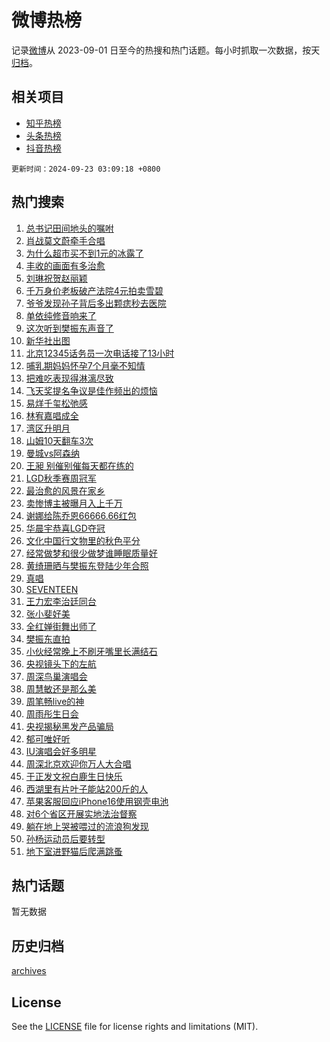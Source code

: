 # 微博热榜

记录[微博](https://www.weibo.com)从 2023-09-01 日至今的热搜和热门话题。每小时抓取一次数据，按天[归档](archives)。

## 相关项目

- [知乎热榜](https://github.com/hotarchive/zhihu)
- [头条热榜](https://github.com/hotarchive/toutiao)
- [抖音热榜](https://github.com/hotarchive/douyin)


`更新时间：2024-09-23 03:09:18 +0800`

## 热门搜索

1. [总书记田间地头的嘱咐](https://m.weibo.cn/search?containerid=100103type%3D1%26t%3D10%26q%3D%23%E6%80%BB%E4%B9%A6%E8%AE%B0%E7%94%B0%E9%97%B4%E5%9C%B0%E5%A4%B4%E7%9A%84%E5%98%B1%E5%92%90%23&stream_entry_id=51&isnewpage=1&extparam=seat%3D1%26filter_type%3Drealtimehot%26stream_entry_id%3D51%26q%3D%2523%25E6%2580%25BB%25E4%25B9%25A6%25E8%25AE%25B0%25E7%2594%25B0%25E9%2597%25B4%25E5%259C%25B0%25E5%25A4%25B4%25E7%259A%2584%25E5%2598%25B1%25E5%2592%2590%2523%26dgr%3D0%26cate%3D10103%26c_type%3D51%26pos%3D0%26display_time%3D1727032156%26pre_seqid%3D17270321569350123556899)
1. [肖战莫文蔚牵手合唱](https://m.weibo.cn/search?containerid=100103type%3D1%26t%3D10%26q%3D%E8%82%96%E6%88%98%E8%8E%AB%E6%96%87%E8%94%9A%E7%89%B5%E6%89%8B%E5%90%88%E5%94%B1&stream_entry_id=31&isnewpage=1&extparam=seat%3D1%26filter_type%3Drealtimehot%26c_type%3D31%26cate%3D5001%26realpos%3D1%26stream_entry_id%3D31%26q%3D%25E8%2582%2596%25E6%2588%2598%25E8%258E%25AB%25E6%2596%2587%25E8%2594%259A%25E7%2589%25B5%25E6%2589%258B%25E5%2590%2588%25E5%2594%25B1%26dgr%3D0%26band_rank%3D1%26pos%3D0%26lcate%3D5001%26flag%3D2%26display_time%3D1727032156%26pre_seqid%3D17270321569350123556899)
1. [为什么超市买不到1元的冰露了](https://m.weibo.cn/search?containerid=100103type%3D1%26t%3D10%26q%3D%23%E4%B8%BA%E4%BB%80%E4%B9%88%E8%B6%85%E5%B8%82%E4%B9%B0%E4%B8%8D%E5%88%B01%E5%85%83%E7%9A%84%E5%86%B0%E9%9C%B2%E4%BA%86%23&stream_entry_id=31&isnewpage=1&extparam=seat%3D1%26filter_type%3Drealtimehot%26c_type%3D31%26cate%3D5001%26realpos%3D2%26stream_entry_id%3D31%26q%3D%2523%25E4%25B8%25BA%25E4%25BB%2580%25E4%25B9%2588%25E8%25B6%2585%25E5%25B8%2582%25E4%25B9%25B0%25E4%25B8%258D%25E5%2588%25B01%25E5%2585%2583%25E7%259A%2584%25E5%2586%25B0%25E9%259C%25B2%25E4%25BA%2586%2523%26dgr%3D0%26band_rank%3D2%26pos%3D1%26lcate%3D5001%26flag%3D0%26display_time%3D1727032156%26pre_seqid%3D17270321569350123556899)
1. [丰收的画面有多治愈](https://m.weibo.cn/search?containerid=100103type%3D1%26t%3D10%26q%3D%23%E4%B8%B0%E6%94%B6%E7%9A%84%E7%94%BB%E9%9D%A2%E6%9C%89%E5%A4%9A%E6%B2%BB%E6%84%88%23&stream_entry_id=31&isnewpage=1&extparam=seat%3D1%26filter_type%3Drealtimehot%26c_type%3D31%26cate%3D5001%26realpos%3D3%26stream_entry_id%3D31%26q%3D%2523%25E4%25B8%25B0%25E6%2594%25B6%25E7%259A%2584%25E7%2594%25BB%25E9%259D%25A2%25E6%259C%2589%25E5%25A4%259A%25E6%25B2%25BB%25E6%2584%2588%2523%26dgr%3D0%26band_rank%3D3%26pos%3D2%26lcate%3D5001%26flag%3D0%26display_time%3D1727032156%26pre_seqid%3D17270321569350123556899)
1. [刘琳祝贺赵丽颖](https://m.weibo.cn/search?containerid=100103type%3D1%26t%3D10%26q%3D%23%E5%88%98%E7%90%B3%E7%A5%9D%E8%B4%BA%E8%B5%B5%E4%B8%BD%E9%A2%96%23&stream_entry_id=31&isnewpage=1&extparam=seat%3D1%26filter_type%3Drealtimehot%26c_type%3D31%26cate%3D5001%26realpos%3D4%26stream_entry_id%3D31%26q%3D%2523%25E5%2588%2598%25E7%2590%25B3%25E7%25A5%259D%25E8%25B4%25BA%25E8%25B5%25B5%25E4%25B8%25BD%25E9%25A2%2596%2523%26dgr%3D0%26band_rank%3D4%26pos%3D3%26lcate%3D5001%26flag%3D2%26display_time%3D1727032156%26pre_seqid%3D17270321569350123556899)
1. [千万身价老板破产法院4元拍卖雪碧](https://m.weibo.cn/search?containerid=100103type%3D1%26t%3D10%26q%3D%23%E5%8D%83%E4%B8%87%E8%BA%AB%E4%BB%B7%E8%80%81%E6%9D%BF%E7%A0%B4%E4%BA%A7%E6%B3%95%E9%99%A24%E5%85%83%E6%8B%8D%E5%8D%96%E9%9B%AA%E7%A2%A7%23&stream_entry_id=31&isnewpage=1&extparam=seat%3D1%26filter_type%3Drealtimehot%26c_type%3D31%26cate%3D5001%26realpos%3D5%26stream_entry_id%3D31%26q%3D%2523%25E5%258D%2583%25E4%25B8%2587%25E8%25BA%25AB%25E4%25BB%25B7%25E8%2580%2581%25E6%259D%25BF%25E7%25A0%25B4%25E4%25BA%25A7%25E6%25B3%2595%25E9%2599%25A24%25E5%2585%2583%25E6%258B%258D%25E5%258D%2596%25E9%259B%25AA%25E7%25A2%25A7%2523%26dgr%3D0%26band_rank%3D5%26pos%3D4%26lcate%3D5001%26flag%3D0%26display_time%3D1727032156%26pre_seqid%3D17270321569350123556899)
1. [爷爷发现孙子背后多出颗痣秒去医院](https://m.weibo.cn/search?containerid=100103type%3D1%26t%3D10%26q%3D%23%E7%88%B7%E7%88%B7%E5%8F%91%E7%8E%B0%E5%AD%99%E5%AD%90%E8%83%8C%E5%90%8E%E5%A4%9A%E5%87%BA%E9%A2%97%E7%97%A3%E7%A7%92%E5%8E%BB%E5%8C%BB%E9%99%A2%23&stream_entry_id=31&isnewpage=1&extparam=seat%3D1%26filter_type%3Drealtimehot%26c_type%3D31%26cate%3D5001%26realpos%3D6%26stream_entry_id%3D31%26q%3D%2523%25E7%2588%25B7%25E7%2588%25B7%25E5%258F%2591%25E7%258E%25B0%25E5%25AD%2599%25E5%25AD%2590%25E8%2583%258C%25E5%2590%258E%25E5%25A4%259A%25E5%2587%25BA%25E9%25A2%2597%25E7%2597%25A3%25E7%25A7%2592%25E5%258E%25BB%25E5%258C%25BB%25E9%2599%25A2%2523%26dgr%3D0%26band_rank%3D6%26pos%3D5%26lcate%3D5001%26flag%3D2%26display_time%3D1727032156%26pre_seqid%3D17270321569350123556899)
1. [单依纯修音响来了](https://m.weibo.cn/search?containerid=100103type%3D1%26t%3D10%26q%3D%E5%8D%95%E4%BE%9D%E7%BA%AF%E4%BF%AE%E9%9F%B3%E5%93%8D%E6%9D%A5%E4%BA%86&stream_entry_id=31&isnewpage=1&extparam=seat%3D1%26filter_type%3Drealtimehot%26c_type%3D31%26cate%3D5001%26realpos%3D7%26stream_entry_id%3D31%26q%3D%25E5%258D%2595%25E4%25BE%259D%25E7%25BA%25AF%25E4%25BF%25AE%25E9%259F%25B3%25E5%2593%258D%25E6%259D%25A5%25E4%25BA%2586%26dgr%3D0%26band_rank%3D7%26pos%3D6%26lcate%3D5001%26flag%3D0%26display_time%3D1727032156%26pre_seqid%3D17270321569350123556899)
1. [这次听到樊振东声音了](https://m.weibo.cn/search?containerid=100103type%3D1%26t%3D10%26q%3D%23%E8%BF%99%E6%AC%A1%E5%90%AC%E5%88%B0%E6%A8%8A%E6%8C%AF%E4%B8%9C%E5%A3%B0%E9%9F%B3%E4%BA%86%23&stream_entry_id=31&isnewpage=1&extparam=seat%3D1%26filter_type%3Drealtimehot%26c_type%3D31%26cate%3D5001%26realpos%3D8%26stream_entry_id%3D31%26q%3D%2523%25E8%25BF%2599%25E6%25AC%25A1%25E5%2590%25AC%25E5%2588%25B0%25E6%25A8%258A%25E6%258C%25AF%25E4%25B8%259C%25E5%25A3%25B0%25E9%259F%25B3%25E4%25BA%2586%2523%26dgr%3D0%26band_rank%3D8%26pos%3D7%26lcate%3D5001%26flag%3D1%26display_time%3D1727032156%26pre_seqid%3D17270321569350123556899)
1. [新华社出图](https://m.weibo.cn/search?containerid=100103type%3D1%26t%3D10%26q%3D%E6%96%B0%E5%8D%8E%E7%A4%BE%E5%87%BA%E5%9B%BE&stream_entry_id=31&isnewpage=1&extparam=seat%3D1%26filter_type%3Drealtimehot%26c_type%3D31%26cate%3D5001%26realpos%3D9%26stream_entry_id%3D31%26q%3D%25E6%2596%25B0%25E5%258D%258E%25E7%25A4%25BE%25E5%2587%25BA%25E5%259B%25BE%26dgr%3D0%26band_rank%3D9%26pos%3D8%26lcate%3D5001%26flag%3D0%26display_time%3D1727032156%26pre_seqid%3D17270321569350123556899)
1. [北京12345话务员一次电话接了13小时](https://m.weibo.cn/search?containerid=100103type%3D1%26t%3D10%26q%3D%23%E5%8C%97%E4%BA%AC12345%E8%AF%9D%E5%8A%A1%E5%91%98%E4%B8%80%E6%AC%A1%E7%94%B5%E8%AF%9D%E6%8E%A5%E4%BA%8613%E5%B0%8F%E6%97%B6%23&stream_entry_id=31&isnewpage=1&extparam=seat%3D1%26filter_type%3Drealtimehot%26c_type%3D31%26cate%3D5001%26realpos%3D10%26stream_entry_id%3D31%26q%3D%2523%25E5%258C%2597%25E4%25BA%25AC12345%25E8%25AF%259D%25E5%258A%25A1%25E5%2591%2598%25E4%25B8%2580%25E6%25AC%25A1%25E7%2594%25B5%25E8%25AF%259D%25E6%258E%25A5%25E4%25BA%258613%25E5%25B0%258F%25E6%2597%25B6%2523%26dgr%3D0%26band_rank%3D10%26pos%3D9%26lcate%3D5001%26flag%3D0%26display_time%3D1727032156%26pre_seqid%3D17270321569350123556899)
1. [哺乳期妈妈怀孕7个月毫不知情](https://m.weibo.cn/search?containerid=100103type%3D1%26t%3D10%26q%3D%23%E5%93%BA%E4%B9%B3%E6%9C%9F%E5%A6%88%E5%A6%88%E6%80%80%E5%AD%957%E4%B8%AA%E6%9C%88%E6%AF%AB%E4%B8%8D%E7%9F%A5%E6%83%85%23&stream_entry_id=31&isnewpage=1&extparam=seat%3D1%26filter_type%3Drealtimehot%26c_type%3D31%26cate%3D5001%26realpos%3D11%26stream_entry_id%3D31%26q%3D%2523%25E5%2593%25BA%25E4%25B9%25B3%25E6%259C%259F%25E5%25A6%2588%25E5%25A6%2588%25E6%2580%2580%25E5%25AD%25957%25E4%25B8%25AA%25E6%259C%2588%25E6%25AF%25AB%25E4%25B8%258D%25E7%259F%25A5%25E6%2583%2585%2523%26dgr%3D0%26band_rank%3D11%26pos%3D10%26lcate%3D5001%26flag%3D2%26display_time%3D1727032156%26pre_seqid%3D17270321569350123556899)
1. [把难吃表现得淋漓尽致](https://m.weibo.cn/search?containerid=100103type%3D1%26t%3D10%26q%3D%E6%8A%8A%E9%9A%BE%E5%90%83%E8%A1%A8%E7%8E%B0%E5%BE%97%E6%B7%8B%E6%BC%93%E5%B0%BD%E8%87%B4&stream_entry_id=31&isnewpage=1&extparam=seat%3D1%26filter_type%3Drealtimehot%26c_type%3D31%26cate%3D5001%26realpos%3D12%26stream_entry_id%3D31%26q%3D%25E6%258A%258A%25E9%259A%25BE%25E5%2590%2583%25E8%25A1%25A8%25E7%258E%25B0%25E5%25BE%2597%25E6%25B7%258B%25E6%25BC%2593%25E5%25B0%25BD%25E8%2587%25B4%26dgr%3D0%26band_rank%3D12%26pos%3D11%26lcate%3D5001%26flag%3D2%26display_time%3D1727032156%26pre_seqid%3D17270321569350123556899)
1. [飞天奖提名争议是佳作频出的烦恼](https://m.weibo.cn/search?containerid=100103type%3D1%26t%3D10%26q%3D%E9%A3%9E%E5%A4%A9%E5%A5%96%E6%8F%90%E5%90%8D%E4%BA%89%E8%AE%AE%E6%98%AF%E4%BD%B3%E4%BD%9C%E9%A2%91%E5%87%BA%E7%9A%84%E7%83%A6%E6%81%BC&stream_entry_id=31&isnewpage=1&extparam=seat%3D1%26filter_type%3Drealtimehot%26c_type%3D31%26cate%3D5001%26realpos%3D13%26stream_entry_id%3D31%26q%3D%25E9%25A3%259E%25E5%25A4%25A9%25E5%25A5%2596%25E6%258F%2590%25E5%2590%258D%25E4%25BA%2589%25E8%25AE%25AE%25E6%2598%25AF%25E4%25BD%25B3%25E4%25BD%259C%25E9%25A2%2591%25E5%2587%25BA%25E7%259A%2584%25E7%2583%25A6%25E6%2581%25BC%26dgr%3D0%26band_rank%3D13%26pos%3D12%26lcate%3D5001%26flag%3D1%26display_time%3D1727032156%26pre_seqid%3D17270321569350123556899)
1. [易烊千玺松弛感](https://m.weibo.cn/search?containerid=100103type%3D1%26t%3D10%26q%3D%E6%98%93%E7%83%8A%E5%8D%83%E7%8E%BA%E6%9D%BE%E5%BC%9B%E6%84%9F&stream_entry_id=31&isnewpage=1&extparam=seat%3D1%26filter_type%3Drealtimehot%26c_type%3D31%26cate%3D5001%26realpos%3D14%26stream_entry_id%3D31%26q%3D%25E6%2598%2593%25E7%2583%258A%25E5%258D%2583%25E7%258E%25BA%25E6%259D%25BE%25E5%25BC%259B%25E6%2584%259F%26dgr%3D0%26band_rank%3D14%26pos%3D13%26lcate%3D5001%26flag%3D0%26display_time%3D1727032156%26pre_seqid%3D17270321569350123556899)
1. [林宥嘉唱成全](https://m.weibo.cn/search?containerid=100103type%3D1%26t%3D10%26q%3D%E6%9E%97%E5%AE%A5%E5%98%89%E5%94%B1%E6%88%90%E5%85%A8&stream_entry_id=31&isnewpage=1&extparam=seat%3D1%26filter_type%3Drealtimehot%26c_type%3D31%26cate%3D5001%26realpos%3D15%26stream_entry_id%3D31%26q%3D%25E6%259E%2597%25E5%25AE%25A5%25E5%2598%2589%25E5%2594%25B1%25E6%2588%2590%25E5%2585%25A8%26dgr%3D0%26band_rank%3D15%26pos%3D14%26lcate%3D5001%26flag%3D0%26display_time%3D1727032156%26pre_seqid%3D17270321569350123556899)
1. [湾区升明月](https://m.weibo.cn/search?containerid=100103type%3D1%26t%3D10%26q%3D%E6%B9%BE%E5%8C%BA%E5%8D%87%E6%98%8E%E6%9C%88&stream_entry_id=31&isnewpage=1&extparam=seat%3D1%26filter_type%3Drealtimehot%26c_type%3D31%26cate%3D5001%26realpos%3D16%26stream_entry_id%3D31%26q%3D%25E6%25B9%25BE%25E5%258C%25BA%25E5%258D%2587%25E6%2598%258E%25E6%259C%2588%26dgr%3D0%26band_rank%3D16%26pos%3D15%26lcate%3D5001%26flag%3D0%26display_time%3D1727032156%26pre_seqid%3D17270321569350123556899)
1. [山姆10天翻车3次](https://m.weibo.cn/search?containerid=100103type%3D1%26t%3D10%26q%3D%23%E5%B1%B1%E5%A7%8610%E5%A4%A9%E7%BF%BB%E8%BD%A63%E6%AC%A1%23&stream_entry_id=31&isnewpage=1&extparam=seat%3D1%26filter_type%3Drealtimehot%26c_type%3D31%26cate%3D5001%26realpos%3D17%26stream_entry_id%3D31%26q%3D%2523%25E5%25B1%25B1%25E5%25A7%258610%25E5%25A4%25A9%25E7%25BF%25BB%25E8%25BD%25A63%25E6%25AC%25A1%2523%26dgr%3D0%26band_rank%3D17%26pos%3D16%26lcate%3D5001%26flag%3D0%26display_time%3D1727032156%26pre_seqid%3D17270321569350123556899)
1. [曼城vs阿森纳](https://m.weibo.cn/search?containerid=100103type%3D1%26t%3D10%26q%3D%23%E6%9B%BC%E5%9F%8Evs%E9%98%BF%E6%A3%AE%E7%BA%B3%23&stream_entry_id=31&isnewpage=1&extparam=seat%3D1%26filter_type%3Drealtimehot%26c_type%3D31%26cate%3D5001%26realpos%3D18%26stream_entry_id%3D31%26q%3D%2523%25E6%259B%25BC%25E5%259F%258Evs%25E9%2598%25BF%25E6%25A3%25AE%25E7%25BA%25B3%2523%26dgr%3D0%26band_rank%3D18%26pos%3D17%26lcate%3D5001%26flag%3D0%26display_time%3D1727032156%26pre_seqid%3D17270321569350123556899)
1. [王昶 别催别催每天都在练的](https://m.weibo.cn/search?containerid=100103type%3D1%26t%3D10%26q%3D%E7%8E%8B%E6%98%B6+%E5%88%AB%E5%82%AC%E5%88%AB%E5%82%AC%E6%AF%8F%E5%A4%A9%E9%83%BD%E5%9C%A8%E7%BB%83%E7%9A%84&stream_entry_id=31&isnewpage=1&extparam=seat%3D1%26filter_type%3Drealtimehot%26c_type%3D31%26cate%3D5001%26realpos%3D19%26stream_entry_id%3D31%26q%3D%25E7%258E%258B%25E6%2598%25B6%2520%25E5%2588%25AB%25E5%2582%25AC%25E5%2588%25AB%25E5%2582%25AC%25E6%25AF%258F%25E5%25A4%25A9%25E9%2583%25BD%25E5%259C%25A8%25E7%25BB%2583%25E7%259A%2584%26dgr%3D0%26band_rank%3D19%26pos%3D18%26lcate%3D5001%26flag%3D0%26display_time%3D1727032156%26pre_seqid%3D17270321569350123556899)
1. [LGD秋季赛周冠军](https://m.weibo.cn/search?containerid=100103type%3D1%26t%3D10%26q%3D%23LGD%E7%A7%8B%E5%AD%A3%E8%B5%9B%E5%91%A8%E5%86%A0%E5%86%9B%23&stream_entry_id=31&isnewpage=1&extparam=seat%3D1%26filter_type%3Drealtimehot%26c_type%3D31%26cate%3D5001%26realpos%3D20%26stream_entry_id%3D31%26q%3D%2523LGD%25E7%25A7%258B%25E5%25AD%25A3%25E8%25B5%259B%25E5%2591%25A8%25E5%2586%25A0%25E5%2586%259B%2523%26dgr%3D0%26band_rank%3D20%26pos%3D19%26lcate%3D5001%26flag%3D0%26display_time%3D1727032156%26pre_seqid%3D17270321569350123556899)
1. [最治愈的风景在家乡](https://m.weibo.cn/search?containerid=100103type%3D1%26t%3D10%26q%3D%23%E6%9C%80%E6%B2%BB%E6%84%88%E7%9A%84%E9%A3%8E%E6%99%AF%E5%9C%A8%E5%AE%B6%E4%B9%A1%23&stream_entry_id=31&isnewpage=1&extparam=seat%3D1%26filter_type%3Drealtimehot%26c_type%3D31%26cate%3D5001%26realpos%3D21%26stream_entry_id%3D31%26q%3D%2523%25E6%259C%2580%25E6%25B2%25BB%25E6%2584%2588%25E7%259A%2584%25E9%25A3%258E%25E6%2599%25AF%25E5%259C%25A8%25E5%25AE%25B6%25E4%25B9%25A1%2523%26dgr%3D0%26band_rank%3D21%26pos%3D20%26lcate%3D5001%26flag%3D1%26display_time%3D1727032156%26pre_seqid%3D17270321569350123556899)
1. [卖惨博主被曝月入上千万](https://m.weibo.cn/search?containerid=100103type%3D1%26t%3D10%26q%3D%23%E5%8D%96%E6%83%A8%E5%8D%9A%E4%B8%BB%E8%A2%AB%E6%9B%9D%E6%9C%88%E5%85%A5%E4%B8%8A%E5%8D%83%E4%B8%87%23&stream_entry_id=31&isnewpage=1&extparam=seat%3D1%26filter_type%3Drealtimehot%26c_type%3D31%26cate%3D5001%26realpos%3D22%26stream_entry_id%3D31%26q%3D%2523%25E5%258D%2596%25E6%2583%25A8%25E5%258D%259A%25E4%25B8%25BB%25E8%25A2%25AB%25E6%259B%259D%25E6%259C%2588%25E5%2585%25A5%25E4%25B8%258A%25E5%258D%2583%25E4%25B8%2587%2523%26dgr%3D0%26band_rank%3D22%26pos%3D21%26lcate%3D5001%26flag%3D2%26display_time%3D1727032156%26pre_seqid%3D17270321569350123556899)
1. [谢娜给陈乔恩66666.66红包](https://m.weibo.cn/search?containerid=100103type%3D1%26t%3D10%26q%3D%23%E8%B0%A2%E5%A8%9C%E7%BB%99%E9%99%88%E4%B9%94%E6%81%A966666.66%E7%BA%A2%E5%8C%85%23&stream_entry_id=31&isnewpage=1&extparam=seat%3D1%26filter_type%3Drealtimehot%26c_type%3D31%26cate%3D5001%26realpos%3D23%26stream_entry_id%3D31%26q%3D%2523%25E8%25B0%25A2%25E5%25A8%259C%25E7%25BB%2599%25E9%2599%2588%25E4%25B9%2594%25E6%2581%25A966666.66%25E7%25BA%25A2%25E5%258C%2585%2523%26dgr%3D0%26band_rank%3D23%26pos%3D22%26lcate%3D5001%26flag%3D2%26display_time%3D1727032156%26pre_seqid%3D17270321569350123556899)
1. [华晨宇恭喜LGD夺冠](https://m.weibo.cn/search?containerid=100103type%3D1%26t%3D10%26q%3D%23%E5%8D%8E%E6%99%A8%E5%AE%87%E6%81%AD%E5%96%9CLGD%E5%A4%BA%E5%86%A0%23&stream_entry_id=31&isnewpage=1&extparam=seat%3D1%26filter_type%3Drealtimehot%26c_type%3D31%26cate%3D5001%26realpos%3D24%26stream_entry_id%3D31%26q%3D%2523%25E5%258D%258E%25E6%2599%25A8%25E5%25AE%2587%25E6%2581%25AD%25E5%2596%259CLGD%25E5%25A4%25BA%25E5%2586%25A0%2523%26dgr%3D0%26band_rank%3D24%26pos%3D23%26lcate%3D5001%26flag%3D1%26display_time%3D1727032156%26pre_seqid%3D17270321569350123556899)
1. [文化中国行文物里的秋色平分](https://m.weibo.cn/search?containerid=100103type%3D1%26t%3D10%26q%3D%23%E6%96%87%E5%8C%96%E4%B8%AD%E5%9B%BD%E8%A1%8C%E6%96%87%E7%89%A9%E9%87%8C%E7%9A%84%E7%A7%8B%E8%89%B2%E5%B9%B3%E5%88%86%23&stream_entry_id=31&isnewpage=1&extparam=seat%3D1%26filter_type%3Drealtimehot%26c_type%3D31%26cate%3D5001%26realpos%3D25%26stream_entry_id%3D31%26q%3D%2523%25E6%2596%2587%25E5%258C%2596%25E4%25B8%25AD%25E5%259B%25BD%25E8%25A1%258C%25E6%2596%2587%25E7%2589%25A9%25E9%2587%258C%25E7%259A%2584%25E7%25A7%258B%25E8%2589%25B2%25E5%25B9%25B3%25E5%2588%2586%2523%26dgr%3D0%26band_rank%3D25%26pos%3D24%26lcate%3D5001%26flag%3D1%26display_time%3D1727032156%26pre_seqid%3D17270321569350123556899)
1. [经常做梦和很少做梦谁睡眠质量好](https://m.weibo.cn/search?containerid=100103type%3D1%26t%3D10%26q%3D%23%E7%BB%8F%E5%B8%B8%E5%81%9A%E6%A2%A6%E5%92%8C%E5%BE%88%E5%B0%91%E5%81%9A%E6%A2%A6%E8%B0%81%E7%9D%A1%E7%9C%A0%E8%B4%A8%E9%87%8F%E5%A5%BD%23&stream_entry_id=31&isnewpage=1&extparam=seat%3D1%26filter_type%3Drealtimehot%26c_type%3D31%26cate%3D5001%26realpos%3D26%26stream_entry_id%3D31%26q%3D%2523%25E7%25BB%258F%25E5%25B8%25B8%25E5%2581%259A%25E6%25A2%25A6%25E5%2592%258C%25E5%25BE%2588%25E5%25B0%2591%25E5%2581%259A%25E6%25A2%25A6%25E8%25B0%2581%25E7%259D%25A1%25E7%259C%25A0%25E8%25B4%25A8%25E9%2587%258F%25E5%25A5%25BD%2523%26dgr%3D0%26band_rank%3D26%26pos%3D25%26lcate%3D5001%26flag%3D0%26display_time%3D1727032156%26pre_seqid%3D17270321569350123556899)
1. [黄绮珊晒与樊振东登陆少年合照](https://m.weibo.cn/search?containerid=100103type%3D1%26t%3D10%26q%3D%23%E9%BB%84%E7%BB%AE%E7%8F%8A%E6%99%92%E4%B8%8E%E6%A8%8A%E6%8C%AF%E4%B8%9C%E7%99%BB%E9%99%86%E5%B0%91%E5%B9%B4%E5%90%88%E7%85%A7%23&stream_entry_id=31&isnewpage=1&extparam=seat%3D1%26filter_type%3Drealtimehot%26c_type%3D31%26cate%3D5001%26realpos%3D27%26stream_entry_id%3D31%26q%3D%2523%25E9%25BB%2584%25E7%25BB%25AE%25E7%258F%258A%25E6%2599%2592%25E4%25B8%258E%25E6%25A8%258A%25E6%258C%25AF%25E4%25B8%259C%25E7%2599%25BB%25E9%2599%2586%25E5%25B0%2591%25E5%25B9%25B4%25E5%2590%2588%25E7%2585%25A7%2523%26dgr%3D0%26band_rank%3D27%26pos%3D26%26lcate%3D5001%26flag%3D0%26display_time%3D1727032156%26pre_seqid%3D17270321569350123556899)
1. [真唱](https://m.weibo.cn/search?containerid=100103type%3D1%26t%3D10%26q%3D%E7%9C%9F%E5%94%B1&stream_entry_id=31&isnewpage=1&extparam=seat%3D1%26filter_type%3Drealtimehot%26c_type%3D31%26cate%3D5001%26realpos%3D28%26stream_entry_id%3D31%26q%3D%25E7%259C%259F%25E5%2594%25B1%26dgr%3D0%26band_rank%3D28%26pos%3D27%26lcate%3D5001%26flag%3D0%26display_time%3D1727032156%26pre_seqid%3D17270321569350123556899)
1. [SEVENTEEN](https://m.weibo.cn/search?containerid=100103type%3D1%26t%3D10%26q%3DSEVENTEEN&stream_entry_id=31&isnewpage=1&extparam=seat%3D1%26filter_type%3Drealtimehot%26c_type%3D31%26cate%3D5001%26realpos%3D29%26stream_entry_id%3D31%26q%3DSEVENTEEN%26dgr%3D0%26band_rank%3D29%26pos%3D28%26lcate%3D5001%26flag%3D0%26display_time%3D1727032156%26pre_seqid%3D17270321569350123556899)
1. [王力宏李治廷同台](https://m.weibo.cn/search?containerid=100103type%3D1%26t%3D10%26q%3D%E7%8E%8B%E5%8A%9B%E5%AE%8F%E6%9D%8E%E6%B2%BB%E5%BB%B7%E5%90%8C%E5%8F%B0&stream_entry_id=31&isnewpage=1&extparam=seat%3D1%26filter_type%3Drealtimehot%26c_type%3D31%26cate%3D5001%26realpos%3D30%26stream_entry_id%3D31%26q%3D%25E7%258E%258B%25E5%258A%259B%25E5%25AE%258F%25E6%259D%258E%25E6%25B2%25BB%25E5%25BB%25B7%25E5%2590%258C%25E5%258F%25B0%26dgr%3D0%26band_rank%3D30%26pos%3D29%26lcate%3D5001%26flag%3D0%26display_time%3D1727032156%26pre_seqid%3D17270321569350123556899)
1. [张小斐好美](https://m.weibo.cn/search?containerid=100103type%3D1%26t%3D10%26q%3D%E5%BC%A0%E5%B0%8F%E6%96%90%E5%A5%BD%E7%BE%8E&stream_entry_id=31&isnewpage=1&extparam=seat%3D1%26filter_type%3Drealtimehot%26c_type%3D31%26cate%3D5001%26realpos%3D31%26stream_entry_id%3D31%26q%3D%25E5%25BC%25A0%25E5%25B0%258F%25E6%2596%2590%25E5%25A5%25BD%25E7%25BE%258E%26dgr%3D0%26band_rank%3D31%26pos%3D30%26lcate%3D5001%26flag%3D0%26display_time%3D1727032156%26pre_seqid%3D17270321569350123556899)
1. [全红婵街舞出师了](https://m.weibo.cn/search?containerid=100103type%3D1%26t%3D10%26q%3D%23%E5%85%A8%E7%BA%A2%E5%A9%B5%E8%A1%97%E8%88%9E%E5%87%BA%E5%B8%88%E4%BA%86%23&stream_entry_id=31&isnewpage=1&extparam=seat%3D1%26filter_type%3Drealtimehot%26c_type%3D31%26cate%3D5001%26realpos%3D32%26stream_entry_id%3D31%26q%3D%2523%25E5%2585%25A8%25E7%25BA%25A2%25E5%25A9%25B5%25E8%25A1%2597%25E8%2588%259E%25E5%2587%25BA%25E5%25B8%2588%25E4%25BA%2586%2523%26dgr%3D0%26band_rank%3D32%26pos%3D31%26lcate%3D5001%26flag%3D0%26display_time%3D1727032156%26pre_seqid%3D17270321569350123556899)
1. [樊振东直拍](https://m.weibo.cn/search?containerid=100103type%3D1%26t%3D10%26q%3D%E6%A8%8A%E6%8C%AF%E4%B8%9C%E7%9B%B4%E6%8B%8D&stream_entry_id=31&isnewpage=1&extparam=seat%3D1%26filter_type%3Drealtimehot%26c_type%3D31%26cate%3D5001%26realpos%3D33%26stream_entry_id%3D31%26q%3D%25E6%25A8%258A%25E6%258C%25AF%25E4%25B8%259C%25E7%259B%25B4%25E6%258B%258D%26dgr%3D0%26band_rank%3D33%26pos%3D32%26lcate%3D5001%26flag%3D0%26display_time%3D1727032156%26pre_seqid%3D17270321569350123556899)
1. [小伙经常晚上不刷牙嘴里长满结石](https://m.weibo.cn/search?containerid=100103type%3D1%26t%3D10%26q%3D%23%E5%B0%8F%E4%BC%99%E7%BB%8F%E5%B8%B8%E6%99%9A%E4%B8%8A%E4%B8%8D%E5%88%B7%E7%89%99%E5%98%B4%E9%87%8C%E9%95%BF%E6%BB%A1%E7%BB%93%E7%9F%B3%23&stream_entry_id=31&isnewpage=1&extparam=seat%3D1%26filter_type%3Drealtimehot%26c_type%3D31%26cate%3D5001%26realpos%3D34%26stream_entry_id%3D31%26q%3D%2523%25E5%25B0%258F%25E4%25BC%2599%25E7%25BB%258F%25E5%25B8%25B8%25E6%2599%259A%25E4%25B8%258A%25E4%25B8%258D%25E5%2588%25B7%25E7%2589%2599%25E5%2598%25B4%25E9%2587%258C%25E9%2595%25BF%25E6%25BB%25A1%25E7%25BB%2593%25E7%259F%25B3%2523%26dgr%3D0%26band_rank%3D34%26pos%3D33%26lcate%3D5001%26flag%3D0%26display_time%3D1727032156%26pre_seqid%3D17270321569350123556899)
1. [央视镜头下的左航](https://m.weibo.cn/search?containerid=100103type%3D1%26t%3D10%26q%3D%23%E5%A4%AE%E8%A7%86%E9%95%9C%E5%A4%B4%E4%B8%8B%E7%9A%84%E5%B7%A6%E8%88%AA%23&stream_entry_id=31&isnewpage=1&extparam=seat%3D1%26filter_type%3Drealtimehot%26c_type%3D31%26cate%3D5001%26realpos%3D35%26stream_entry_id%3D31%26q%3D%2523%25E5%25A4%25AE%25E8%25A7%2586%25E9%2595%259C%25E5%25A4%25B4%25E4%25B8%258B%25E7%259A%2584%25E5%25B7%25A6%25E8%2588%25AA%2523%26dgr%3D0%26band_rank%3D35%26pos%3D34%26lcate%3D5001%26flag%3D0%26display_time%3D1727032156%26pre_seqid%3D17270321569350123556899)
1. [周深鸟巢演唱会](https://m.weibo.cn/search?containerid=100103type%3D1%26t%3D10%26q%3D%E5%91%A8%E6%B7%B1%E9%B8%9F%E5%B7%A2%E6%BC%94%E5%94%B1%E4%BC%9A&stream_entry_id=31&isnewpage=1&extparam=seat%3D1%26filter_type%3Drealtimehot%26c_type%3D31%26cate%3D5001%26realpos%3D36%26stream_entry_id%3D31%26q%3D%25E5%2591%25A8%25E6%25B7%25B1%25E9%25B8%259F%25E5%25B7%25A2%25E6%25BC%2594%25E5%2594%25B1%25E4%25BC%259A%26dgr%3D0%26band_rank%3D36%26pos%3D35%26lcate%3D5001%26flag%3D0%26display_time%3D1727032156%26pre_seqid%3D17270321569350123556899)
1. [周慧敏还是那么美](https://m.weibo.cn/search?containerid=100103type%3D1%26t%3D10%26q%3D%E5%91%A8%E6%85%A7%E6%95%8F%E8%BF%98%E6%98%AF%E9%82%A3%E4%B9%88%E7%BE%8E&stream_entry_id=31&isnewpage=1&extparam=seat%3D1%26filter_type%3Drealtimehot%26c_type%3D31%26cate%3D5001%26realpos%3D37%26stream_entry_id%3D31%26q%3D%25E5%2591%25A8%25E6%2585%25A7%25E6%2595%258F%25E8%25BF%2598%25E6%2598%25AF%25E9%2582%25A3%25E4%25B9%2588%25E7%25BE%258E%26dgr%3D0%26band_rank%3D37%26pos%3D36%26lcate%3D5001%26flag%3D0%26display_time%3D1727032156%26pre_seqid%3D17270321569350123556899)
1. [周笔畅live的神](https://m.weibo.cn/search?containerid=100103type%3D1%26t%3D10%26q%3D%E5%91%A8%E7%AC%94%E7%95%85live%E7%9A%84%E7%A5%9E&stream_entry_id=31&isnewpage=1&extparam=seat%3D1%26filter_type%3Drealtimehot%26c_type%3D31%26cate%3D5001%26realpos%3D38%26stream_entry_id%3D31%26q%3D%25E5%2591%25A8%25E7%25AC%2594%25E7%2595%2585live%25E7%259A%2584%25E7%25A5%259E%26dgr%3D0%26band_rank%3D38%26pos%3D37%26lcate%3D5001%26flag%3D0%26display_time%3D1727032156%26pre_seqid%3D17270321569350123556899)
1. [周雨彤生日会](https://m.weibo.cn/search?containerid=100103type%3D1%26t%3D10%26q%3D%E5%91%A8%E9%9B%A8%E5%BD%A4%E7%94%9F%E6%97%A5%E4%BC%9A&stream_entry_id=31&isnewpage=1&extparam=seat%3D1%26filter_type%3Drealtimehot%26c_type%3D31%26cate%3D5001%26realpos%3D39%26stream_entry_id%3D31%26q%3D%25E5%2591%25A8%25E9%259B%25A8%25E5%25BD%25A4%25E7%2594%259F%25E6%2597%25A5%25E4%25BC%259A%26dgr%3D0%26band_rank%3D39%26pos%3D38%26lcate%3D5001%26flag%3D1%26display_time%3D1727032156%26pre_seqid%3D17270321569350123556899)
1. [央视揭秘黑发产品骗局](https://m.weibo.cn/search?containerid=100103type%3D1%26t%3D10%26q%3D%23%E5%A4%AE%E8%A7%86%E6%8F%AD%E7%A7%98%E9%BB%91%E5%8F%91%E4%BA%A7%E5%93%81%E9%AA%97%E5%B1%80%23&stream_entry_id=31&isnewpage=1&extparam=seat%3D1%26filter_type%3Drealtimehot%26c_type%3D31%26cate%3D5001%26realpos%3D40%26stream_entry_id%3D31%26q%3D%2523%25E5%25A4%25AE%25E8%25A7%2586%25E6%258F%25AD%25E7%25A7%2598%25E9%25BB%2591%25E5%258F%2591%25E4%25BA%25A7%25E5%2593%2581%25E9%25AA%2597%25E5%25B1%2580%2523%26dgr%3D0%26band_rank%3D40%26pos%3D39%26lcate%3D5001%26flag%3D0%26display_time%3D1727032156%26pre_seqid%3D17270321569350123556899)
1. [郁可唯好听](https://m.weibo.cn/search?containerid=100103type%3D1%26t%3D10%26q%3D%E9%83%81%E5%8F%AF%E5%94%AF%E5%A5%BD%E5%90%AC&stream_entry_id=31&isnewpage=1&extparam=seat%3D1%26filter_type%3Drealtimehot%26c_type%3D31%26cate%3D5001%26realpos%3D41%26stream_entry_id%3D31%26q%3D%25E9%2583%2581%25E5%258F%25AF%25E5%2594%25AF%25E5%25A5%25BD%25E5%2590%25AC%26dgr%3D0%26band_rank%3D41%26pos%3D40%26lcate%3D5001%26flag%3D0%26display_time%3D1727032156%26pre_seqid%3D17270321569350123556899)
1. [IU演唱会好多明星](https://m.weibo.cn/search?containerid=100103type%3D1%26t%3D10%26q%3D%23IU%E6%BC%94%E5%94%B1%E4%BC%9A%E5%A5%BD%E5%A4%9A%E6%98%8E%E6%98%9F%23&stream_entry_id=31&isnewpage=1&extparam=seat%3D1%26filter_type%3Drealtimehot%26c_type%3D31%26cate%3D5001%26realpos%3D42%26stream_entry_id%3D31%26q%3D%2523IU%25E6%25BC%2594%25E5%2594%25B1%25E4%25BC%259A%25E5%25A5%25BD%25E5%25A4%259A%25E6%2598%258E%25E6%2598%259F%2523%26dgr%3D0%26band_rank%3D42%26pos%3D41%26lcate%3D5001%26flag%3D0%26display_time%3D1727032156%26pre_seqid%3D17270321569350123556899)
1. [周深北京欢迎你万人大合唱](https://m.weibo.cn/search?containerid=100103type%3D1%26t%3D10%26q%3D%23%E5%91%A8%E6%B7%B1%E5%8C%97%E4%BA%AC%E6%AC%A2%E8%BF%8E%E4%BD%A0%E4%B8%87%E4%BA%BA%E5%A4%A7%E5%90%88%E5%94%B1%23&stream_entry_id=31&isnewpage=1&extparam=seat%3D1%26filter_type%3Drealtimehot%26c_type%3D31%26cate%3D5001%26realpos%3D43%26stream_entry_id%3D31%26q%3D%2523%25E5%2591%25A8%25E6%25B7%25B1%25E5%258C%2597%25E4%25BA%25AC%25E6%25AC%25A2%25E8%25BF%258E%25E4%25BD%25A0%25E4%25B8%2587%25E4%25BA%25BA%25E5%25A4%25A7%25E5%2590%2588%25E5%2594%25B1%2523%26dgr%3D0%26band_rank%3D43%26pos%3D42%26lcate%3D5001%26flag%3D0%26display_time%3D1727032156%26pre_seqid%3D17270321569350123556899)
1. [于正发文祝白鹿生日快乐](https://m.weibo.cn/search?containerid=100103type%3D1%26t%3D10%26q%3D%23%E4%BA%8E%E6%AD%A3%E5%8F%91%E6%96%87%E7%A5%9D%E7%99%BD%E9%B9%BF%E7%94%9F%E6%97%A5%E5%BF%AB%E4%B9%90%23&stream_entry_id=31&isnewpage=1&extparam=seat%3D1%26filter_type%3Drealtimehot%26c_type%3D31%26cate%3D5001%26realpos%3D44%26stream_entry_id%3D31%26q%3D%2523%25E4%25BA%258E%25E6%25AD%25A3%25E5%258F%2591%25E6%2596%2587%25E7%25A5%259D%25E7%2599%25BD%25E9%25B9%25BF%25E7%2594%259F%25E6%2597%25A5%25E5%25BF%25AB%25E4%25B9%2590%2523%26dgr%3D0%26band_rank%3D44%26pos%3D43%26lcate%3D5001%26flag%3D0%26display_time%3D1727032156%26pre_seqid%3D17270321569350123556899)
1. [西湖里有片叶子能站200斤的人](https://m.weibo.cn/search?containerid=100103type%3D1%26t%3D10%26q%3D%23%E8%A5%BF%E6%B9%96%E9%87%8C%E6%9C%89%E7%89%87%E5%8F%B6%E5%AD%90%E8%83%BD%E7%AB%99200%E6%96%A4%E7%9A%84%E4%BA%BA%23&stream_entry_id=31&isnewpage=1&extparam=seat%3D1%26filter_type%3Drealtimehot%26c_type%3D31%26cate%3D5001%26realpos%3D45%26stream_entry_id%3D31%26q%3D%2523%25E8%25A5%25BF%25E6%25B9%2596%25E9%2587%258C%25E6%259C%2589%25E7%2589%2587%25E5%258F%25B6%25E5%25AD%2590%25E8%2583%25BD%25E7%25AB%2599200%25E6%2596%25A4%25E7%259A%2584%25E4%25BA%25BA%2523%26dgr%3D0%26band_rank%3D45%26pos%3D44%26lcate%3D5001%26flag%3D0%26display_time%3D1727032156%26pre_seqid%3D17270321569350123556899)
1. [苹果客服回应iPhone16使用钢壳电池](https://m.weibo.cn/search?containerid=100103type%3D1%26t%3D10%26q%3D%23%E8%8B%B9%E6%9E%9C%E5%AE%A2%E6%9C%8D%E5%9B%9E%E5%BA%94iPhone16%E4%BD%BF%E7%94%A8%E9%92%A2%E5%A3%B3%E7%94%B5%E6%B1%A0%23&stream_entry_id=31&isnewpage=1&extparam=seat%3D1%26filter_type%3Drealtimehot%26c_type%3D31%26cate%3D5001%26realpos%3D46%26stream_entry_id%3D31%26q%3D%2523%25E8%258B%25B9%25E6%259E%259C%25E5%25AE%25A2%25E6%259C%258D%25E5%259B%259E%25E5%25BA%2594iPhone16%25E4%25BD%25BF%25E7%2594%25A8%25E9%2592%25A2%25E5%25A3%25B3%25E7%2594%25B5%25E6%25B1%25A0%2523%26dgr%3D0%26band_rank%3D46%26pos%3D45%26lcate%3D5001%26flag%3D0%26display_time%3D1727032156%26pre_seqid%3D17270321569350123556899)
1. [对6个省区开展实地法治督察](https://m.weibo.cn/search?containerid=100103type%3D1%26t%3D10%26q%3D%23%E5%AF%B96%E4%B8%AA%E7%9C%81%E5%8C%BA%E5%BC%80%E5%B1%95%E5%AE%9E%E5%9C%B0%E6%B3%95%E6%B2%BB%E7%9D%A3%E5%AF%9F%23&stream_entry_id=31&isnewpage=1&extparam=seat%3D1%26filter_type%3Drealtimehot%26c_type%3D31%26cate%3D5001%26realpos%3D47%26stream_entry_id%3D31%26q%3D%2523%25E5%25AF%25B96%25E4%25B8%25AA%25E7%259C%2581%25E5%258C%25BA%25E5%25BC%2580%25E5%25B1%2595%25E5%25AE%259E%25E5%259C%25B0%25E6%25B3%2595%25E6%25B2%25BB%25E7%259D%25A3%25E5%25AF%259F%2523%26dgr%3D0%26band_rank%3D47%26pos%3D46%26lcate%3D5001%26flag%3D0%26display_time%3D1727032156%26pre_seqid%3D17270321569350123556899)
1. [躺在地上哭被喂过的流浪狗发现](https://m.weibo.cn/search?containerid=100103type%3D1%26t%3D10%26q%3D%E8%BA%BA%E5%9C%A8%E5%9C%B0%E4%B8%8A%E5%93%AD%E8%A2%AB%E5%96%82%E8%BF%87%E7%9A%84%E6%B5%81%E6%B5%AA%E7%8B%97%E5%8F%91%E7%8E%B0&stream_entry_id=31&isnewpage=1&extparam=seat%3D1%26filter_type%3Drealtimehot%26c_type%3D31%26cate%3D5001%26realpos%3D48%26stream_entry_id%3D31%26q%3D%25E8%25BA%25BA%25E5%259C%25A8%25E5%259C%25B0%25E4%25B8%258A%25E5%2593%25AD%25E8%25A2%25AB%25E5%2596%2582%25E8%25BF%2587%25E7%259A%2584%25E6%25B5%2581%25E6%25B5%25AA%25E7%258B%2597%25E5%258F%2591%25E7%258E%25B0%26dgr%3D0%26band_rank%3D48%26pos%3D47%26lcate%3D5001%26flag%3D0%26display_time%3D1727032156%26pre_seqid%3D17270321569350123556899)
1. [孙杨运动员后要转型](https://m.weibo.cn/search?containerid=100103type%3D1%26t%3D10%26q%3D%23%E5%AD%99%E6%9D%A8%E8%BF%90%E5%8A%A8%E5%91%98%E5%90%8E%E8%A6%81%E8%BD%AC%E5%9E%8B%23&stream_entry_id=31&isnewpage=1&extparam=seat%3D1%26filter_type%3Drealtimehot%26c_type%3D31%26cate%3D5001%26realpos%3D49%26stream_entry_id%3D31%26q%3D%2523%25E5%25AD%2599%25E6%259D%25A8%25E8%25BF%2590%25E5%258A%25A8%25E5%2591%2598%25E5%2590%258E%25E8%25A6%2581%25E8%25BD%25AC%25E5%259E%258B%2523%26dgr%3D0%26band_rank%3D49%26pos%3D48%26lcate%3D5001%26flag%3D0%26display_time%3D1727032156%26pre_seqid%3D17270321569350123556899)
1. [地下室进野猫后爬满跳蚤](https://m.weibo.cn/search?containerid=100103type%3D1%26t%3D10%26q%3D%23%E5%9C%B0%E4%B8%8B%E5%AE%A4%E8%BF%9B%E9%87%8E%E7%8C%AB%E5%90%8E%E7%88%AC%E6%BB%A1%E8%B7%B3%E8%9A%A4%23&stream_entry_id=31&isnewpage=1&extparam=seat%3D1%26filter_type%3Drealtimehot%26c_type%3D31%26cate%3D5001%26realpos%3D50%26stream_entry_id%3D31%26q%3D%2523%25E5%259C%25B0%25E4%25B8%258B%25E5%25AE%25A4%25E8%25BF%259B%25E9%2587%258E%25E7%258C%25AB%25E5%2590%258E%25E7%2588%25AC%25E6%25BB%25A1%25E8%25B7%25B3%25E8%259A%25A4%2523%26dgr%3D0%26band_rank%3D50%26pos%3D49%26lcate%3D5001%26flag%3D1%26display_time%3D1727032156%26pre_seqid%3D17270321569350123556899)

## 热门话题

暂无数据

## 历史归档

[archives](archives)

## License

See the [LICENSE](LICENSE) file for license rights and limitations (MIT).
